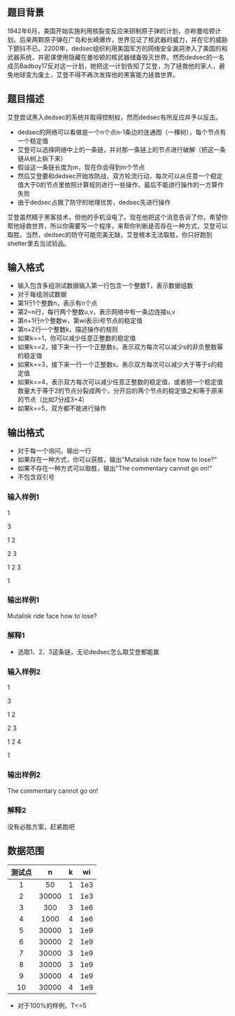 ## 题目背景 ##
1942年6月，美国开始实施利用核裂变反应来研制原子弹的计划，亦称曼哈顿计划。后来两颗原子弹在广岛和长崎爆炸，世界见证了核武器的威力，并在它的威胁下颤抖不已。2200年，dedsec组织利用美国军方的网络安全漏洞渗入了美国的和武器系统，并密谋使用隐藏在曼哈顿的核武器储备毁灭世界。然而dedsec的一名成员Badboy17反对这一计划，她把这一计划告知了艾登，为了拯救他的家人，避免地球变为废土，艾登不得不再次发挥他的黑客能力拯救世界。

## 题目描述 ##
艾登尝试黑入dedsec的系统并取得控制权，然而dedsec有所反应并予以反击。
- dedsec的网络可以看做是一个n个点n-1条边的连通图（一棵树），每个节点有一个稳定值
- 艾登可以选择网络中上的一条链，并对那一条链上的节点进行破解（把这一条链从树上拆下来）
- 假设这一条链长度为m，现在你会得到m个节点
- 然后艾登要和dedsec开始攻防战，双方轮流行动，每次可以从任意一个稳定值大于0的节点里依照计算规则进行一些操作，最后不能进行操作的一方算作失败
- 由于dedsec占据了防守的地理优势，dedsec先进行操作

艾登虽然精于黑客技术，但他的手机没电了。现在他把这个消息告诉了你，希望你帮他拯救世界，所以你需要写一个程序，来帮你判断是否存在一种方式，艾登可以取胜。当然，dedsec的防守可能完美无缺，艾登根本无法取胜，你只好跑到shelter里去当试验品。

## 输入格式 ##
- 输入包含多组测试数据输入第一行包含一个整数T，表示数据组数
- 对于每组测试数据
- 第1行1个整数n，表示有n个点
- 第2~n行，每行两个整数u,v，表示网络中有一条边连接u,v
- 第n+1行n个整数w，第wi表示i号节点的稳定值
- 第n+2行一个整数k，描述操作的规则
- 如果k==1，你可以减少任意正整数的稳定值
- 如果k==2，接下来一行一个正整数s，表示双方每次可以减少s的非负整数幂的稳定值
- 如果k==3，接下来一行一个正整数s，表示双方每次可以减少大于等于s的稳定值
- 如果k==4，表示双方每次可以减少任意正整数的稳定值，或者把一个稳定值数量大于等于2的节点分裂成两个，分开后的两个节点的稳定值之和等于原来的节点（比如7分成3+4）
- 如果k==5，双方都不能进行操作

## 输出格式 ##
- 对于每一个询问，输出一行
- 如果存在一种方式，你可以获胜，输出"Mutalisk ride face how to lose?"
- 如果不存在一种方式可以取胜，输出"The commentary cannot go on!"
- 不包含双引号

### 输入样例1 ###
1

3

1 2

2 3

1 2 3

1

### 输出样例1 ###

Mutalisk ride face how to lose?


### 解释1 ###
- 选取1、2、3这条链，无论dedsec怎么取艾登都能赢


### 输入样例2 ###
1

3

1 2

2 3

1 2 4

1

### 输出样例2 ###

The commentary cannot go on!

### 解释2 ###

没有必胜方案，赶紧跑吧



## 数据范围 ##
 | 测试点 | n      |  k     |   wi   |
 | :----: | :-----:| :----: | :----: |
 | 1      | 50     |   1    | 1e3    |
 | 2      | 30000  |   1    | 1e3    |
 | 3      | 300    |   3    | 1e6    |
 | 4      | 1000   |   4    | 1e6    |
 | 5      | 30000  |   1    | 1e9    |
 | 6      | 30000  |   2    | 1e9    |
 | 7      | 30000  |   3    | 1e9    |
 | 8      | 30000  |   3    | 1e9    |
 | 9      | 30000  |   4    | 1e9    |
 | 10     | 30000  |   4    | 1e9    |

 - 对于100%的样例，T<=5